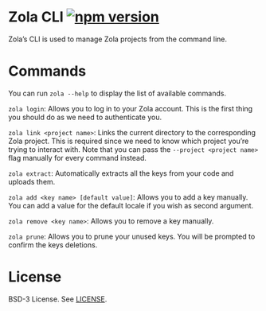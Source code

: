 # Zola CLI [![npm version](https://img.shields.io/npm/v/zola-cli.svg?style=flat)](https://www.npmjs.com/package/zola-cli)

Zola’s CLI is used to manage Zola projects from the command line.

# Commands

You can run `zola --help` to display the list of available commands.

`zola login`: Allows you to log in to your Zola account. This is the first thing you should do as we need to authenticate you.

`zola link <project name>`: Links the current directory to the corresponding Zola project. This is required since we need to know which project you’re trying to interact with. Note that you can pass the `--project <project name>` flag manually for every command instead.

`zola extract`: Automatically extracts all the keys from your code and uploads them.

`zola add <key name> [default value]`: Allows you to add a key manually. You can add a value for the default locale if you wish as second argument.

`zola remove <key name>`: Allows you to remove a key manually.

`zola prune`: Allows you to prune your unused keys. You will be prompted to confirm the keys deletions.

# License

BSD-3 License. See [LICENSE](LICENSE).
